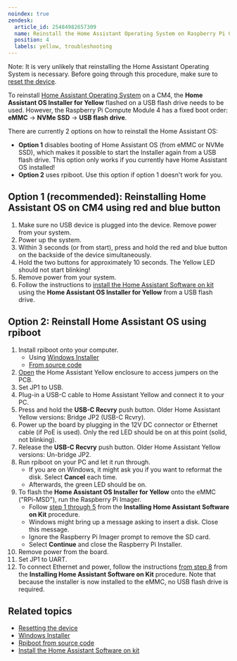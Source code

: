 ```yaml
---
noindex: true
zendesk:
  article_id: 25484982657309
  name: Reinstall the Home Assistant Operating System on Raspberry Pi CM4
  position: 4
  labels: yellow, troubleshooting
---
```


Note: It is very unlikely that reinstalling the Home Assistant Operating System is necessary. Before going through this procedure, make sure to [reset the device](/hc/en-us/articles/25463622043165).

To reinstall [Home Assistant Operating System](https://www.home-assistant.io/docs/glossary/#home-assistant-operating-system) on a CM4, the **Home Assistant OS Installer for Yellow** flashed on a USB flash drive needs to be used. However, the Raspberry Pi Compute Module 4 has a fixed boot order: **eMMC** -> **NVMe SSD** -> **USB flash drive**.

There are currently 2 options on how to reinstall the Home Assistant OS:

- **Option 1** disables booting of Home Assistant OS (from eMMC or NVMe SSD), which makes it possible to start the Installer again from a USB flash drive. This option only works if you currently have Home Assistant OS installed!
- **Option 2** uses rpiboot. Use this option if option 1 doesn't work for you.

## Option 1 (recommended): Reinstalling Home Assistant OS on CM4 using red and blue button

1. Make sure no USB device is plugged into the device. Remove power from your system.
2. Power up the system.
3. Within 3 seconds (or from start), press and hold the red and blue button on the backside of the device simultaneously.
4. Hold the two buttons for approximately 10 seconds. The Yellow LED should not start blinking!
5. Remove power from your system.
6. Follow the instructions to [install the Home Assistant Software on kit](/hc/en-us/articles/25298668266269) using the **Home Assistant OS Installer for Yellow** from a USB flash drive.

## Option 2: Reinstall Home Assistant OS using rpiboot

1. Install rpiboot onto your computer.
   - Using [Windows Installer](https://github.com/raspberrypi/usbboot/raw/master/win32/rpiboot_setup.exe)
   - [From source code](https://github.com/raspberrypi/usbboot?tab=readme-ov-file#building)
2. [Open](/hc/en-us/articles/25298668266269) the Home Assistant Yellow enclosure to access jumpers on the PCB.
3. Set JP1 to USB.
4. Plug-in a USB-C cable to Home Assistant Yellow and connect it to your PC.
5. Press and hold the **USB-C Recvry** push button. Older Home Assistant Yellow versions: Bridge JP2 (USB-C Rcvry).
6. Power up the board by plugging in the 12V DC connector or Ethernet cable (if PoE is used). Only the red LED should be on at this point (solid, not blinking).
7. Release the **USB-C Recvry** push button. Older Home Assistant Yellow versions: Un-bridge JP2.
8. Run rpiboot on your PC and let it run through.
   - If you are on Windows, it might ask you if you want to reformat the disk. Select **Cancel** each time.
   - Afterwards, the green LED should be on.
9. To flash the **Home Assistant OS Installer for Yellow** onto the eMMC ("RPi-MSD"), run the Raspberry Pi Imager.
   - Follow [step 1 through 5](/hc/en-us/articles/25298668266269) from the **Installing Home Assistant Software on Kit** procedure.
   - Windows might bring up a message asking to insert a disk. Close this message.
   - Ignore the Raspberry Pi Imager prompt to remove the SD card.
   - Select **Continue** and close the Raspberry Pi Installer.
10. Remove power from the board.
11. Set JP1 to UART.
12. To connect Ethernet and power, follow the instructions [from step 8](/hc/en-us/articles/25298668266269) from the **Installing Home Assistant Software on Kit** procedure. Note that because the installer is now installed to the eMMC, no USB flash drive is required.

## Related topics

- [Resetting the device](/hc/en-us/articles/25463622043165)
- [Windows Installer](https://github.com/raspberrypi/usbboot/raw/master/win32/rpiboot_setup.exe)
- [Rpiboot from source code](https://github.com/raspberrypi/usbboot?tab=readme-ov-file#building)
- [Install the Home Assistant Software on kit](/hc/en-us/articles/25298668266269)
